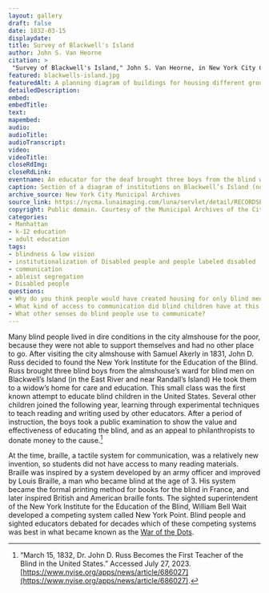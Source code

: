 ```yaml
--- 
layout: gallery
draft: false
date: 1832-03-15
displaydate: 
title: Survey of Blackwell's Island
author: John S. Van Heorne
citation: >
 "Survey of Blackwell's Island," John S. Van Heorne, in New York City Civil Rights History Project, Accessed: [Month Day, Year], https://nyccivilrightshistory.org/gallery/blackwells-island.
featured: blackwells-island.jpg
featuredAlt: A planning diagram of buildings for housing different groups of people on Blackwell's Island
detailedDescription: 
embed: 
embedTitle: 
text: 
mapembed: 
audio: 
audioTitle: 
audioTranscript: 
video: 
videoTitle: 
closeRdImg: 
closeRdLink: 
eventname: An educator for the deaf brought three boys from the blind ward on Blackwell’s Island to be educated in Manhattan in the first New York school for the blind.
caption: Section of a diagram of institutions on Blackwell’s Island (now called Roosevelt Island) that includes a building for “Male Blind” ward, and other buildings to house poor people.
archive_source: New York City Municipal Archives
source_link: https://nycma.lunaimaging.com/luna/servlet/detail/RECORDSPHOTOUNITARC~24~24~1350176~136240:Survey-of-Blackwell-s-Island
copyright: Public domain. Courtesy of the Municipal Archives of the City of New York. 
categories: 
- Manhattan
- k-12 education
- adult education
tags: 
- blindness & low vision
- institutionalization of Disabled people and people labeled disabled
- communication
- ableist segregation
- Disabled people
questions: 
- Why do you think people would have created housing for only blind men? 
- What kind of access to communication did blind children have at this time? What kind of access to communication did they not have? 
- What other senses do blind people use to communicate? 
--- 
```


Many blind people lived in dire conditions in the city almshouse for the poor, because they were not able to support themselves and had no other place to go. After visiting the city almshouse with Samuel Akerly in 1831, John D. Russ decided to found the New York Institute for the Education of the Blind. Russ brought three blind boys from the almshouse’s ward for blind men on Blackwell’s Island (in the East River and near Randall’s Island) He took them to a widow’s home for care and education. This small class was the first known attempt to educate blind children in the United States. Several other children joined the following year, learning through experimental techniques to teach reading and writing used by other educators. After a period of instruction, the boys took a public examination to show the value and effectiveness of educating the blind, and as an appeal to philanthropists to donate money to the cause.[^1]

At the time, braille, a tactile system for communication, was a relatively new invention, so students did not have access to many reading materials. Braille was inspired by a system developed by an army officer and improved by Louis Braille, a man who became blind at the age of 3. His system became the formal printing method for books for the blind in France, and later inspired British and American braille fonts. The sighted superintendent of the New York Institute for the Education of the Blind, William Bell Wait developed a competing system called New York Point. Blind people and sighted educators debated for decades which of these competing systems was best in what became known as the [War of the Dots](/gallery/keller-ny-point).

[^1]: “March 15, 1832, Dr. John D. Russ Becomes the First Teacher of the Blind in the United States.” Accessed July 27, 2023. [https://www.nyise.org/apps/news/article/686027](https://www.nyise.org/apps/news/article/686027).
